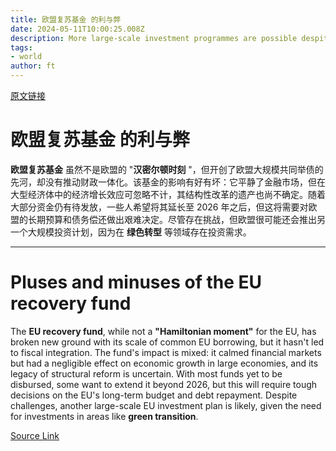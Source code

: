 ```yaml
---
title: 欧盟复苏基金 的利与弊
date: 2024-05-11T10:00:25.008Z
description: More large-scale investment programmes are possible despite the mixed results of Europe’s post-pandemic plan
tags: 
- world
author: ft
---
```


[原文链接](https://ft.com/content/87def656-bf42-46ca-b383-9a447cf1c804)

# **欧盟复苏基金** 的利与弊

**欧盟复苏基金** 虽然不是欧盟的 "**汉密尔顿时刻** "，但开创了欧盟大规模共同举债的先河，却没有推动财政一体化。该基金的影响有好有坏：它平静了金融市场，但在大型经济体中的经济增长效应可忽略不计，其结构性改革的遗产也尚不确定。随着大部分资金仍有待发放，一些人希望将其延长至 2026 年之后，但这将需要对欧盟的长期预算和债务偿还做出艰难决定。尽管存在挑战，但欧盟很可能还会推出另一个大规模投资计划，因为在 **绿色转型** 等领域存在投资需求。

---

# Pluses and minuses of the EU recovery fund

The **EU recovery fund**, while not a **"Hamiltonian moment"** for the EU, has broken new ground with its scale of common EU borrowing, but it hasn't led to fiscal integration. The fund's impact is mixed: it calmed financial markets but had a negligible effect on economic growth in large economies, and its legacy of structural reform is uncertain. With most funds yet to be disbursed, some want to extend it beyond 2026, but this will require tough decisions on the EU's long-term budget and debt repayment. Despite challenges, another large-scale EU investment plan is likely, given the need for investments in areas like **green transition**.

[Source Link](https://ft.com/content/87def656-bf42-46ca-b383-9a447cf1c804)

